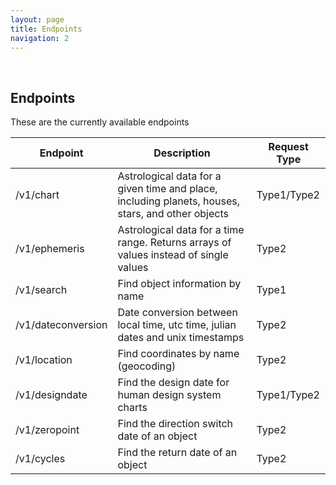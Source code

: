 ```yaml
---
layout: page
title: Endpoints
navigation: 2
---
```


<br>

## Endpoints

These are the currently available endpoints

| Endpoint | Description | Request Type
|---|---|---|
| /v1/chart | Astrological data for a given time and place, including planets, houses, stars, and other objects | Type1/Type2 |
| /v1/ephemeris |  Astrological data for a time range. Returns arrays of values instead of single values | Type2 |
| /v1/search | Find object information by name | Type1 |
| /v1/dateconversion | Date conversion between local time, utc time, julian dates and unix timestamps | Type2 |
| /v1/location | Find coordinates by name (geocoding) | Type2 |
| /v1/designdate | Find the design date for human design system charts | Type1/Type2 |
| /v1/zeropoint | Find the direction switch date of an object | Type2 |
| /v1/cycles | Find the return date of an object | Type2 |

<br><br><br>
